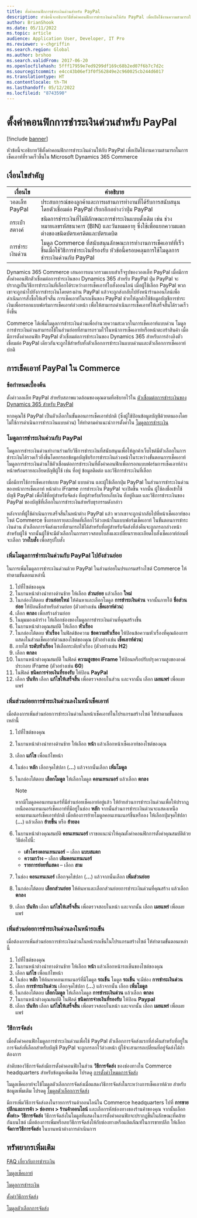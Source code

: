 ```yaml
---
title: ตั้งค่าคอนฟิกการชำระเงินด่วนสำหรับ PayPal
description: หัวข้อนี้จะอธิบายวิธีตั้งค่าคอนฟิกการชำระเงินด่วนให้กับ PayPal เพื่อเปิดใช้งานความสามารถในการเช็คเอาท์ที่รวดเร็วขึ้นใน Microsoft Dynamics 365 Commerce
author: BrianShook
ms.date: 05/11/2022
ms.topic: article
audience: Application User, Developer, IT Pro
ms.reviewer: v-chgriffin
ms.search.region: Global
ms.author: brshoo
ms.search.validFrom: 2017-06-20
ms.openlocfilehash: 5fff17959e7ed9299df169c68b2ed07f6b7c7d2c
ms.sourcegitcommit: e4cc43b06ef3f0f562849e2c960025cb244d6017
ms.translationtype: HT
ms.contentlocale: th-TH
ms.lasthandoff: 05/12/2022
ms.locfileid: "8743590"
---
```

# <a name="configure-express-payments-for-paypal"></a>ตั้งค่าคอนฟิกการชำระเงินด่วนสำหรับ PayPal

[!include [banner](../includes/banner.md)]

หัวข้อนี้จะอธิบายวิธีตั้งค่าคอนฟิกการชำระเงินด่วนให้กับ PayPal เพื่อเปิดใช้งานความสามารถในการเช็คเอาท์ที่รวดเร็วขึ้นใน Microsoft Dynamics 365 Commerce

## <a name="key-terms"></a>เงื่อนไขสำคัญ

| เงื่อนไข | คำอธิบาย |
|---|---|
| วอลเล็ท PayPal | ประสบการณ์ของลูกค้าและการผสานการทำงานที่ได้รับการสนับสนุนโดยตัวเชื่อมต่อ PayPal เรียกอีกอย่างว่าปุ่ม PayPal |
| กระเป๋าสตางค์ | ชนิดการชำระเงินที่ไม่มีลักษณะการชำระเงินแบบดั้งเดิม เช่น ช่วงหมายเลขรหัสธนาคาร (BIN) และวันหมดอายุ ซึ่งใช้เพื่อแยกความแตกต่างของชนิดบัตรเครดิตและบัตรเดบิต |
| การชำระเงินด่วน | โมดูล Commerce ที่สนับสนุนลักษณะการทำงานการเช็คเอาท์ที่เร็วขึ้นเมื่อใช้วิธีการชำระเงินที่รองรับ หัวข้อนี้ครอบคลุมการใช้โมดูลการชำระเงินด่วนกับ PayPal |

Dynamics 365 Commerce เสนอการผนวกรวมแบบสำเร็จรูปของวอลเล็ท PayPal เมื่อมีการตั้งค่าคอนฟิกตัวเชื่อมต่อการชำระเงินของ Dynamics 365 สำหรับ PayPal ปุ่ม PayPal จะปรากฏเป็นวิธีการชำระเงินที่เลือกได้ระหว่างการเช็คเอาท์ใบสั่งออนไลน์ เมื่อผู้ใช้เลือก PayPal พวกเขาจะถูกนำไปยังการชำระเงินโดยตรงผ่าน PayPal แล้วจะถูกส่งกลับไปยังหน้าร้านออนไลน์เพื่อดำเนินการสั่งซื้อให้เสร็จสิ้น การเช็คเอาท์ในรถเข็นของ PayPal ช่วยให้ลูกค้าใช้ข้อมูลบัญชีการชำระเงินเพื่อกรอกแบบฟอร์มการเช็คเอาท์ล่วงหน้า เพื่อให้สามารถดำเนินการเช็คเอาท์ให้เสร็จสิ้นได้รวดเร็วยิ่งขึ้น

Commerce ได้เพิ่มโมดูลการชำระเงินด่วนเพื่ออำนวยความสะดวกในการเช็คเอาท์แบบด่วน โมดูลการชำระเงินด่วนสามารถใช้ในส่วนย่อยที่สามารถรวมไว้ในหน้าการเช็คเอาท์หรือหน้าตะกร้าสินค้า เมื่อมีการตั้งค่าคอนฟิก PayPal ตัวเชื่อมต่อการชำระเงินของ Dynamics 365 สำหรับการอ้างอิงตัวเชื่อมต่อ PayPal เดียวกันจะถูกใช้สำหรับทั้งตัวเลือกการชำระเงินแบบด่วนและตัวเลือกการเช็คเอาท์ปกติ

## <a name="paypal-checkout-in-commerce"></a>การเช็คเอาท์ PayPal ใน Commerce

### <a name="prerequisites"></a>ข้อกำหนดเบื้องต้น

ตั้งค่าวอลเล็ท PayPal สำหรับสภาพแวดล้อมของคุณตามที่อธิบายไว้ใน [ตัวเชื่อมต่อการชำระเงินของ Dynamics 365 สำหรับ PayPal](../paypal.md)

หากคุณใช้ PayPal เป็นตัวเลือกในขั้นตอนการเช็คเอาท์ปกติ (ซึ่งผู้ใช้ป้อนข้อมูลบัญชีด้วยตนเองโดยไม่ใช้การดำเนินการชำระเงินแบบด่วน) ให้ทำตามคำแนะนำการตั้งค่าใน [โมดูลการชำระเงิน](../payment-module.md)

### <a name="payment-express-module-with-paypal"></a>โมดูลการชำระเงินด่วนกับ PayPal

โมดูลการชำระเงินด่วนทำงานร่วมกับวิธีการชำระเงินที่สนับสนุนเพื่อให้ลูกค้าเว็บไซต์มีตัวเลือกในการชำระเงินได้รวดเร็วยิ่งขึ้นโดยกรอกข้อมูลบัญชีบริการชำระเงินล่วงหน้าในระหว่างขั้นตอนการเช็คเอาท์ โมดูลการชำระเงินด่วนใช้ตัวเชื่อมต่อการชำระเงินที่ตั้งค่าคอนฟิกเพื่อกรอกแบบฟอร์มการเช็คเอาท์ล่วงหน้าพร้อมรายละเอียดบัญชีผู้ใช้ เช่น ที่อยู่ ข้อมูลติดต่อ และวิธีการชำระเงินที่เลือก

เมื่อมีการใช้การเช็คเอาท์แบบ PayPal แบบด่วน และผู้ใช้เลือกปุ่ม PayPal ในส่วนการชำระเงินด่วนของหน้าการเช็คเอาท์ หน้าต่าง iFrame การชำระเงิน PayPal จะเปิดขึ้น จากนั้น ผู้ใช้ลงชื่อเข้าใช้บัญชี PayPal เพื่อใช้ที่อยู่สำหรับจัดส่ง ที่อยู่สำหรับเรียกเก็บเงิน ที่อยู่อีเมล และวิธีการชำระเงินของ PayPal ของบัญชีที่เลือกในการชำระเงินสำหรับธุรกรรมดังกล่าว

หลังจากที่ผู้ใช้ดำเนินการเสร็จสิ้นในหน้าต่าง PayPal แล้ว พวกเขาจะถูกนำกลับไปที่หน้าเช็คเอาท์ของไซต์ Commerce ซึ่งกรอกรายละเอียดที่เลือกไว้ล่วงหน้าในแบบฟอร์มเช็คเอาท์ ในขั้นตอนการชำระเงินด่วน ตัวเลือกการจัดส่งแรกที่สามารถใช้ได้สำหรับที่อยู่สำหรับจัดส่งที่ส่งคืนจะถูกกรอกล่วงหน้าสำหรับผู้ใช้ จากนั้นผู้ใช้จะมีตัวเลือกในการตรวจสอบใบสั่งและเปลี่ยนรายละเอียดใบสั่งเช็คเอาท์ก่อนที่จะเลือก **วางใบสั่ง** เพื่อสรุปใบสั่ง

### <a name="add-the-payment-express-module-with-paypal-to-a-fragment"></a>เพิ่มโมดูลการชำระเงินด่วนกับ PayPal ไปยังส่วนย่อย

ในการเพิ่มโมดูลการชำระเงินด่วนด้วย PayPal ในส่วนย่อยในปรแกรมสร้างไซต์ Commerce ให้ทำตามขั้นตอนเหล่านี้

1. ไปที่ไซต์ของคุณ
1. ในบานหน้าต่างนำทางด้านซ้าย ให้เลือก **ส่วนย่อย** แล้วเลือก **ใหม่**
1. ในกล่องโต้ตอบ **ส่วนย่อยใหม่** ให้ค้นหาและเลือกโมดูล **การชำระเงินด่วน** จากนั้นภายใต้ **ชื่อส่วนย่อย** ให้ป้อนชื่อสำหรับส่วนย่อย (ตัวอย่างเช่น **เช็คเอาท์ด่วน**)
1. เลือก **ตกลง** เพื่อสร้างส่วนย่อย
1. ในมุมมองเค้าร่าง ให้เลือกช่องของโมดูลการชำระเงินด่วนที่คุณสร้างขึ้น
1. ในบานหน้าต่างคุณสมบัติ ให้เลือก **หัวเรื่อง**
1. ในกล่องโต้ตอบ **หัวเรื่อง** ในฟิลด์ข้อความ **ข้อความหัวเรื่อง** ให้ป้อนข้อความหัวเรื่องที่คุณต้องการแสดงในส่วนเช็คเอาท์ด่วนของไซต์ของคุณ (ตัวอย่างเช่น **เช็คเอาท์ด่วน**)
1. ภายใต้ **ระดับหัวเรื่อง** ให้เลือกระดับหัวเรื่อง (ตัวอย่างเช่น **H2**)
1. เลือก **ตกลง**
1. ในบานหน้าต่างคุณสมบัติ ในฟิลด์ **ความสูงของ iFrame** ให้ป้อนหรือปรับปรุงความสูงขององค์ประกอบ iFrame (ตัวอย่างเช่น **60**)
1. ในฟิลด์ **ชนิดการจ่ายเงินที่รองรับ** ให้ป้อน **PayPal**
1. เลือก **บันทึก** เลือก **แก้ไขให้เสร็จสิ้น** เพื่อตรวจสอบในส่วน และจากนั้น เลือก **เผยแพร่** เพื่อเผยแพร่

### <a name="add-the-payment-express-fragment-to-the-checkout-page"></a>เพิ่มส่วนย่อยการชำระเงินด่วนลงในหน้าเช็คเอาท์

เมื่อต้องการเพิ่มส่วนย่อยการชำระเงินด่วนในหน้าเช็คเอาท์ในโปรแกรมสร้างไซต์ ให้ทำตามขั้นตอนเหล่านี้

1. ไปที่ไซต์ของคุณ
1. ในบานหน้าต่างนําทางด้านซ้าย ให้เลือก **หน้า** แล้วเลือกหน้าเช็คเอาท์ของไซต์ของคุณ
1. เลือก **แก้ไข** เพื่อแก้ไขหน้า
1. ในช่อง **หลัก** เลือกจุดไข่ปลา (**...**) แล้วจากนั้นเลือก **เพิ่มโมดูล**
1. ในกล่องโต้ตอบ **เลือกโมดูล** ให้เลือกโมดูล **คอนเทนเนอร์** แล้วเลือก **ตกลง**

    > [!NOTE]
    > หากมีโมดูลคอนเทนเนอร์ที่มีส่วนย่อยเช็คเอาท์อยู่แล้ว ให้ย้ายส่วนการชำระเงินด่วนเพื่อให้ปรากฏเหนือคอนเทนเนอร์เช็คเอาท์ที่มีอยู่ในช่อง **หลัก** จากนั้นส่วนการชำระเงินด่วนจะแสดงเหนือคอนเทนเนอร์เช็คเอาท์ปกติ เมื่อต้องการย้ายโมดูลคอนเทนเนอร์ขึ้นหรือลง ให้เลือกปุ่มจุดไข่ปลา (**...**) แล้วเลือก **ย้ายขึ้น** หรือ **ย้ายลง**

1. ในบานหน้าต่างคุณสมบัติ **คอนเทนเนอร์** เราขอแนะนำให้คุณตั้งค่าคอนฟิกการตั้งค่าคุณสมบัติด้วยวิธีต่อไปนี้:

    - **เค้าโครงคอนเทนเนอร์** – เลือก **แบบสแตก**
    - **ความกว้าง** – เลือก **เติมคอนเทนเนอร์**
    - **รายการย่อยที่แสดง** – เลือก **สาม**

1. ในช่อง **คอนเทนเนอร์** เลือกจุดไข่ปลา (**...**) แล้วจากนั้นเลือก **เพิ่มส่วนย่อย**
1. ในกล่องโต้ตอบ **เลือกส่วนย่อย** ให้ค้นหาและเลือกส่วนย่อยการชำระเงินด่วนที่คุณสร้าง แล้วเลือก **ตกลง**
1. เลือก **บันทึก** เลือก **แก้ไขให้เสร็จสิ้น** เพื่อตรวจสอบในหน้า และจากนั้น เลือก **เผยแพร่** เพื่อเผยแพร่

### <a name="add-the-payment-express-fragment-to-the-cart-page"></a>เพิ่มส่วนย่อยการชำระเงินด่วนลงในหน้ารถเข็น

เมื่อต้องการเพิ่มส่วนย่อยการชำระเงินด่วนในหน้ารถเข็นในโปรแกรมสร้างไซต์ ให้ทำตามขั้นตอนเหล่านี้

1. ไปที่ไซต์ของคุณ
1. ในบานหน้าต่างนําทางด้านซ้าย ให้เลือก **หน้า** แล้วเลือกหน้ารถเข็นของไซต์ของคุณ
1. เลือก **แก้ไข** เพื่อแก้ไขหน้า
1. ในช่อง **หลัก** ให้ค้นหาคอนเทนเนอร์ที่มีโมดูล **รถเข็น** โมดูล **รถเข็น** จะมีช่อง **การชำระเงินด่วน**
1. เลือก **การชำระเงินด่วน** เลือกจุดไข่ปลา (**...**) แล้วจากนั้น เลือก **เพิ่มโมดูล**
1. ในกล่องโต้ตอบ **เลือกโมดูล** ให้เลือกโมดูล **การชำระเงินด่วน** แล้วเลือก **ตกลง**
1. ในบานหน้าต่างคุณสมบัติ ในฟิลด์ **ชนิดการจ่ายเงินที่รองรับ** ให้ป้อน **Paypal**
1. เลือก **บันทึก** เลือก **แก้ไขให้เสร็จสิ้น** เพื่อตรวจสอบในหน้า และจากนั้น เลือก **เผยแพร่** เพื่อเผยแพร่

### <a name="modes-of-delivery"></a>วิธีการจัดส่ง

เมื่อตั้งค่าคอนฟิกโมดูลการชำระเงินด่วนเพื่อใช้ PayPal ตัวเลือกการจัดส่งแรกที่ส่งคืนสำหรับที่อยู่ในการจัดส่งที่เลือกสำหรับบัญชี PayPal จะถูกกรอกไว้ล่วงหน้า ผู้ใช้จะสามารถเปลี่ยนที่อยู่จัดส่งได้ถ้าต้องการ

ลำดับของวิธีการจัดส่งมีการตั้งค่าคอนฟิกในส่วน **วิธีการจัดส่ง** ของช่องทางใน Commerce headquarters สำหรับข้อมูลเพิ่มเติม โปรดดู [การตั้งค่าโหมดการจัดส่ง](/dynamicsax-2012/appuser-itpro/set-up-modes-of-delivery)

โมดูลเช็คเอาท์จะใช้โมดูลตัวเลือกการจัดส่งเมื่อแสดงวิธีการจัดส่งในระหว่างการเช็คเอาท์ด้วย สำหรับข้อมูลเพิ่มเติม โปรดดู [โมดูลตัวเลือกการจัดส่ง](../delivery-options-module.md)

มีการเพิ่มวิธีการจัดส่งลงในรายการร้านค้าออนไลน์ใน Commerce headquarters ไปที่ **การขายปลีกและการค้า \> ช่องทาง \> ร้านค้าออนไลน์** และเลือกรหัสช่องทางของร้านค้าของคุณ จากนั้นเลือก **ตั้งค่า\> วิธีการจัดส่ง** วิธีการจัดส่งในโมดูลที่แสดงในการตั้งค่าคอนฟิกจะปรากฏขึ้นในลักษณะที่คล้ายกันบนไซต์ เมื่อต้องการเพิ่มหรือลบวิธีการจัดส่งให้กับช่องทางหรือผลิตภัณฑ์ในการขายปลีก ให้เลือก **จัดการวิธีการจัดส่ง** ในบานหน้าต่างการดำเนินการ

## <a name="additional-resources"></a>ทรัพยากรเพิ่มเติม

[FAQ เกี่ยวกับการชำระเงิน](payments-retail.md)

[โมดูลเช็คเอาท์](../add-checkout-module.md)

[โมดูลการชำระเงิน](../payment-module.md)

[ตั้งค่าวิธีการจัดส่ง](/dynamicsax-2012/appuser-itpro/set-up-modes-of-delivery)

[โมดูลตัวเลือกการจัดส่ง](../delivery-options-module.md)

